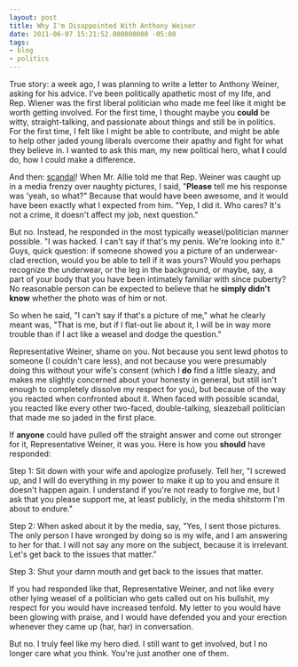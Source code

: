 ```yaml
---
layout: post
title: Why I'm Disappointed With Anthony Weiner
date: 2011-06-07 15:21:52.000000000 -05:00
tags:
- blog
- politics
---
```

True story: a week ago, I was planning to write a letter to Anthony Weiner, asking for his advice. I've been politically apathetic most of my life, and Rep. Wiener was the first liberal politician who made me feel like it might be worth getting involved. For the first time, I thought maybe you **could** be witty, straight-talking, and passionate about things and still be in politics. For the first time, I felt like I might be able to contribute, and might be able to help other jaded young liberals overcome their apathy and fight for what they believe in. I wanted to ask this man, my new political hero, what **I** could do, how I could make a difference.

And then: <a href="http://www.huffingtonpost.com/2011/06/06/anthony-weiner-twitter-new-photos_n_871817.html">scandal</a>! When Mr. Allie told me that Rep. Weiner was caught up in a media frenzy over naughty pictures, I said, "**Please** tell me his response was 'yeah, so what?" Because that would have been awesome, and it would have been exactly what I expected from him. "Yep, I did it. Who cares? It's not a crime, it doesn't affect my job, next question."

But no. Instead, he responded in the most typically weasel/politician manner possible. "I was hacked. I can't say if that's my penis. We're looking into it." Guys, quick question: if someone showed you a picture of an underwear-clad erection, would you be able to tell if it was yours? Would you perhaps recognize the underwear, or the leg in the background, or maybe, say, a part of your body that you have been intimately familiar with since puberty? No reasonable person can be expected to believe that he **simply didn't know** whether the photo was of him or not.

So when he said, "I can't say if that's a picture of me," what he clearly meant was, "That is me, but if I flat-out lie about it, I will be in way more trouble than if I act like a weasel and dodge the question."

Representative Weiner, shame on you. Not because you sent lewd photos to someone (I couldn't care less), and not because you were presumably doing this without your wife's consent (which I **do** find a little sleazy, and makes me slightly concerned about your honesty in general, but still isn't enough to completely dissolve my respect for you), but because of the way you reacted when confronted about it. When faced with possible scandal, you reacted like every other two-faced, double-talking, sleazeball politician that made me so jaded in the first place.

If **anyone** could have pulled off the straight answer and come out stronger for it, Representative Weiner, it was you. Here is how you **should** have responded:

Step 1: Sit down with your wife and apologize profusely. Tell her, "I screwed up, and I will do everything in my power to make it up to you and ensure it doesn't happen again. I understand if you're not ready to forgive me, but I ask that you please support me, at least publicly, in the media shitstorm I'm about to endure."

Step 2: When asked about it by the media, say, "Yes, I sent those pictures. The only person I have wronged by doing so is my wife, and I am answering to her for that. I will not say any more on the subject, because it is irrelevant. Let's get back to the issues that matter."

Step 3: Shut your damn mouth and get back to the issues that matter.

If you had responded like that, Representative Weiner, and not like every other lying weasel of a politician who gets called out on his bullshit, my respect for you would have increased tenfold. My letter to you would have been glowing with praise, and I would have defended you and your erection whenever they came up (har, har) in conversation.

But no. I truly feel like my hero died. I still want to get involved, but I no longer care what you think. You're just another one of them.
